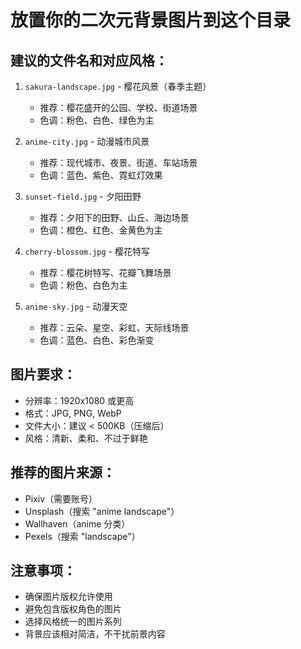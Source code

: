 # 放置你的二次元背景图片到这个目录

## 建议的文件名和对应风格：

1. `sakura-landscape.jpg` - 樱花风景（春季主题）
   - 推荐：樱花盛开的公园、学校、街道场景
   - 色调：粉色、白色、绿色为主

2. `anime-city.jpg` - 动漫城市风景 
   - 推荐：现代城市、夜景、街道、车站场景
   - 色调：蓝色、紫色、霓虹灯效果

3. `sunset-field.jpg` - 夕阳田野
   - 推荐：夕阳下的田野、山丘、海边场景
   - 色调：橙色、红色、金黄色为主

4. `cherry-blossom.jpg` - 樱花特写
   - 推荐：樱花树特写、花瓣飞舞场景
   - 色调：粉色、白色为主

5. `anime-sky.jpg` - 动漫天空
   - 推荐：云朵、星空、彩虹、天际线场景
   - 色调：蓝色、白色、彩色渐变

## 图片要求：
- 分辨率：1920x1080 或更高
- 格式：JPG, PNG, WebP
- 文件大小：建议 < 500KB（压缩后）
- 风格：清新、柔和、不过于鲜艳

## 推荐的图片来源：
- Pixiv（需要账号）
- Unsplash（搜索 "anime landscape"）
- Wallhaven（anime 分类）
- Pexels（搜索 "landscape"）

## 注意事项：
- 确保图片版权允许使用
- 避免包含版权角色的图片
- 选择风格统一的图片系列
- 背景应该相对简洁，不干扰前景内容
